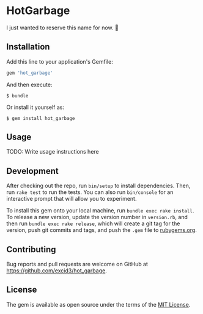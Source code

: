 # HotGarbage

I just wanted to reserve this name for now. 😬

## Installation

Add this line to your application's Gemfile:

```ruby
gem 'hot_garbage'
```

And then execute:

    $ bundle

Or install it yourself as:

    $ gem install hot_garbage

## Usage

TODO: Write usage instructions here

## Development

After checking out the repo, run `bin/setup` to install dependencies. Then, run `rake test` to run the tests. You can also run `bin/console` for an interactive prompt that will allow you to experiment.

To install this gem onto your local machine, run `bundle exec rake install`. To release a new version, update the version number in `version.rb`, and then run `bundle exec rake release`, which will create a git tag for the version, push git commits and tags, and push the `.gem` file to [rubygems.org](https://rubygems.org).

## Contributing

Bug reports and pull requests are welcome on GitHub at https://github.com/excid3/hot_garbage.

## License

The gem is available as open source under the terms of the [MIT License](https://opensource.org/licenses/MIT).
